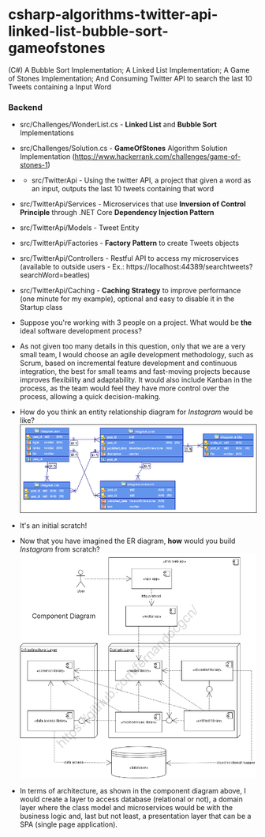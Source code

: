 # csharp-algorithms-twitter-api-linked-list-bubble-sort-gameofstones
(C#) A Bubble Sort Implementation; A Linked List Implementation; A Game of Stones Implementation; And Consuming Twitter API to search the last 10 Tweets containing a Input Word

### Backend

* src/Challenges/WonderList.cs - **Linked List** and **Bubble Sort** Implementations

* src/Challenges/Solution.cs - **GameOfStones** Algorithm Solution Implementation (https://www.hackerrank.com/challenges/game-of-stones-1)

* * src/TwitterApi - Using the twitter API, a project that given a word as an input, outputs the last 10 tweets containing that word
- src/TwitterApi/Services - Microservices that use **Inversion of Control Principle** through .NET Core **Dependency Injection Pattern**
- src/TwitterApi/Models - Tweet Entity
- src/TwitterApi/Factories - **Factory Pattern** to create Tweets objects
- src/TwitterApi/Controllers - Restful API to access my microservices (available to outside users - Ex.: https://localhost:44389/searchtweets?searchWord=beatles)
- src/TwitterApi/Caching - **Caching Strategy** to improve performance (one minute for my example), optional and easy to disable it in the Startup class

- Suppose you're working with 3 people on a project. What would be **the** ideal software development process?
* As not given too many details in this question, only that we are a very small team, I would choose an agile development methodology, such as Scrum, based on incremental feature development and continuous integration, the best for small teams and fast-moving projects because improves flexibility and adaptability. It would also include Kanban in the process, as the team would feel they have more control over the process, allowing a quick decision-making.

- How do you think an entity relationship diagram for _Instagram_ would be like?
![](/misc/InstagramERD.png)
* It's an initial scratch!

- Now that you have imagined the ER diagram, **how** would you build _Instagram_ from scratch?
![](/misc/InstagramCD.png)
* In terms of architecture, as shown in the component diagram above, I would create a layer to access database (relational or not), a domain layer where the class model and microservices would be with the business logic and, last but not least, a presentation layer that can be a SPA (single page application).
